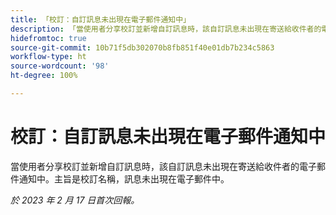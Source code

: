 ```yaml
---
title: 「校訂：自訂訊息未出現在電子郵件通知中」
description: 「當使用者分享校訂並新增自訂訊息時，該自訂訊息未出現在寄送給收件者的電子郵件通知中。主旨是校訂名稱，訊息未出現在電子郵件中。」
hidefromtoc: true
source-git-commit: 10b71f5db302070b8fb851f40e01db7b234c5863
workflow-type: ht
source-wordcount: '98'
ht-degree: 100%

---
```



# 校訂：自訂訊息未出現在電子郵件通知中

當使用者分享校訂並新增自訂訊息時，該自訂訊息未出現在寄送給收件者的電子郵件通知中。主旨是校訂名稱，訊息未出現在電子郵件中。

_於 2023 年 2 月 17 日首次回報。_


